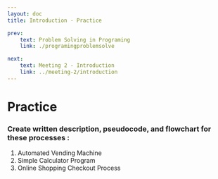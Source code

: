 ```yaml
---
layout: doc
title: Introduction - Practice

prev:
    text: Problem Solving in Programing
    link: ./programingproblemsolve

next: 
    text: Meeting 2 - Introduction
    link: ../meeting-2/introduction
---
```

# Practice
### Create written description, pseudocode, and flowchart for these processes :
1. Automated Vending Machine
2. Simple Calculator Program
3. Online Shopping Checkout Process
